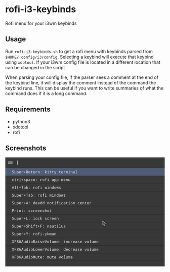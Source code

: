 # rofi-i3-keybinds
Rofi menu for your i3wm keybinds

## Usage
Run `rofi-i3-keybinds.sh` to get a rofi menu with keybinds parsed from `$HOME/.config/i3/config`. Selecting a keybind will execute that keybind using `xdotool`. If your i3wm config file is located in a different location that can be changed in the script

When parsing your config file, if the parser sees a comment at the end of the keybind line, it will display the comment instead of the command the keybind runs. This can be useful if you want to write summaries of what the command does if it is a long command.

## Requirements
* python3
* xdotool
* rofi

## Screenshots
![](Screenshot%20from%202020-07-23%2012-05-51.png)